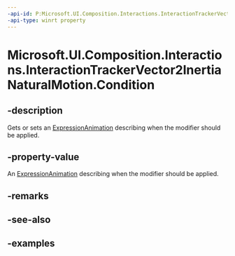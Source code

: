 ```yaml
---
-api-id: P:Microsoft.UI.Composition.Interactions.InteractionTrackerVector2InertiaNaturalMotion.Condition
-api-type: winrt property
---
```


<!-- Property syntax.
public ExpressionAnimation Condition { get;  set; }
-->

# Microsoft.UI.Composition.Interactions.InteractionTrackerVector2InertiaNaturalMotion.Condition

## -description

Gets or sets an [ExpressionAnimation](../microsoft.ui.composition/expressionanimation.md) describing when the modifier should be applied.

## -property-value

An [ExpressionAnimation](../microsoft.ui.composition/expressionanimation.md) describing when the modifier should be applied.

## -remarks

## -see-also

## -examples

